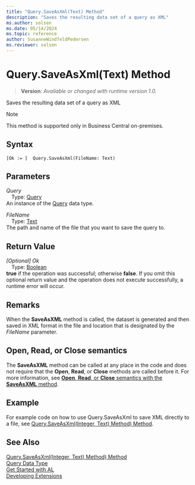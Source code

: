 ```yaml
---
title: "Query.SaveAsXml(Text) Method"
description: "Saves the resulting data set of a query as XML"
ms.author: solsen
ms.date: 05/14/2024
ms.topic: reference
author: SusanneWindfeldPedersen
ms.reviewer: solsen
---
```

[//]: # (START>DO_NOT_EDIT)
[//]: # (IMPORTANT:Do not edit any of the content between here and the END>DO_NOT_EDIT.)
[//]: # (Any modifications should be made in the .xml files in the ModernDev repo.)
# Query.SaveAsXml(Text) Method
> **Version**: _Available or changed with runtime version 1.0._

Saves the resulting data set of a query as XML

> [!NOTE]
> This method is supported only in Business Central on-premises.

## Syntax
```AL
[Ok := ]  Query.SaveAsXml(FileName: Text)
```
## Parameters
*Query*  
&emsp;Type: [Query](query-data-type.md)  
An instance of the [Query](query-data-type.md) data type.  

*FileName*  
&emsp;Type: [Text](../text/text-data-type.md)  
The path and name of the file that you want to save the query to.  


## Return Value
*[Optional] Ok*  
&emsp;Type: [Boolean](../boolean/boolean-data-type.md)  
**true** if the operation was successful; otherwise **false**.   If you omit this optional return value and the operation does not execute successfully, a runtime error will occur.  


[//]: # (IMPORTANT: END>DO_NOT_EDIT)

## Remarks  

When the **SaveAsXML** method is called, the dataset is generated and then saved in XML format in the file and location that is designated by the *FileName* parameter.  


## **Open**, **Read**, or **Close** semantics

The **SaveAsXML** method can be called at any place in the code and does not require that the **Open**, **Read**, or **Close** methods are called before it. For more information, see [**Open**, **Read**, or **Close** semantics with the **SaveAsXML** method](./query-saveasxml-integer-outstream-method.md#open-read-or-close-semantics-with-the-saveasxml-method). 


## Example

For example code on how to use Query.SaveAsXml to save XML directly to a file, see [Query.SaveAsXml(Integer, Text) Method) Method](./query-saveasxml-integer-string-method.md).


## See Also

[Query.SaveAsXml(Integer, Text) Method) Method](./query-saveasxml-integer-string-method.md)  
[Query Data Type](query-data-type.md)  
[Get Started with AL](../../devenv-get-started.md)  
[Developing Extensions](../../devenv-dev-overview.md)